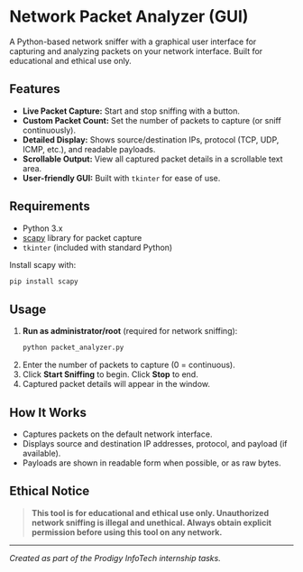 # Network Packet Analyzer (GUI)

A Python-based network sniffer with a graphical user interface for capturing and analyzing packets on your network interface. Built for educational and ethical use only.

## Features
- **Live Packet Capture:** Start and stop sniffing with a button.
- **Custom Packet Count:** Set the number of packets to capture (or sniff continuously).
- **Detailed Display:** Shows source/destination IPs, protocol (TCP, UDP, ICMP, etc.), and readable payloads.
- **Scrollable Output:** View all captured packet details in a scrollable text area.
- **User-friendly GUI:** Built with `tkinter` for ease of use.

## Requirements
- Python 3.x
- [scapy](https://scapy.net/) library for packet capture
- `tkinter` (included with standard Python)

Install scapy with:
```bash
pip install scapy
```

## Usage
1. **Run as administrator/root** (required for network sniffing):
    ```bash
    python packet_analyzer.py
    ```
2. Enter the number of packets to capture (0 = continuous).
3. Click **Start Sniffing** to begin. Click **Stop** to end.
4. Captured packet details will appear in the window.

## How It Works
- Captures packets on the default network interface.
- Displays source and destination IP addresses, protocol, and payload (if available).
- Payloads are shown in readable form when possible, or as raw bytes.

## Ethical Notice
> **This tool is for educational and ethical use only. Unauthorized network sniffing is illegal and unethical. Always obtain explicit permission before using this tool on any network.**

---
*Created as part of the Prodigy InfoTech internship tasks.* 
